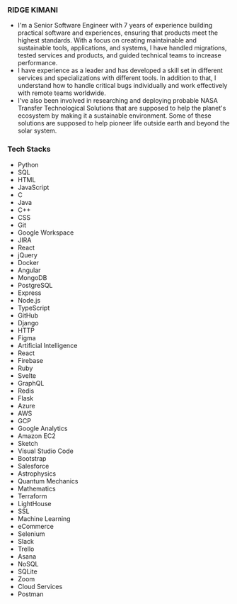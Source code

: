 ### RIDGE KIMANI

- I'm a Senior Software Engineer with 7 years of experience building practical software and experiences, ensuring that products meet the highest standards.
With a focus on creating maintainable and sustainable tools, applications, and systems, I have handled migrations, tested services and products, and guided technical teams to increase performance.
- I have experience as a leader and has developed a skill set in different services and specializations with different tools. In addition to that, I understand how to handle critical bugs individually and work effectively with remote teams worldwide.
- I've also been involved in researching and deploying probable NASA Transfer Technological Solutions that are supposed to help the planet's ecosystem by making it a sustainable environment. Some of these solutions are supposed to help pioneer life outside earth and beyond the solar system.

### Tech Stacks
- Python
- SQL
- HTML
- JavaScript
- C
- Java
- C++
- CSS
- Git
- Google Workspace
- JIRA
- React
- jQuery
- Docker
- Angular
- MongoDB
- PostgreSQL
- Express
- Node.js
- TypeScript
- GitHub
- Django
- HTTP
- Figma
- Artificial Intelligence
- React
- Firebase
- Ruby
- Svelte
- GraphQL
- Redis
- Flask
- Azure
- AWS
- GCP
- Google Analytics
- Amazon EC2
- Sketch
- Visual Studio Code
- Bootstrap
- Salesforce
- Astrophysics
- Quantum Mechanics
- Mathematics
- Terraform
- LightHouse
- SSL
- Machine Learning
- eCommerce
- Selenium
- Slack
- Trello
- Asana
- NoSQL
- SQLite
- Zoom
- Cloud Services
- Postman
